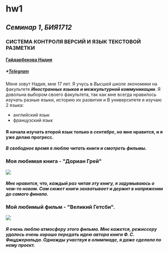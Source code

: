 # hw1
## *Семинар 1*, *БИЯ1712*
### **СИСТЕМА КОНТРОЛЯ ВЕРСИЙ И ЯЗЫК ТЕКСТОВОЙ РАЗМЕТКИ**
#### [ Гайдарбекова Надия ](mailto:nshgaydarbekova@edu.hse.ru)
##### *[Telegram](nadiyaggg)
Меня зовут Надия, мне 17 лет. 
Я учусь в *Высшей школе экономики* на факультете ***Иностранных языков и межкультурной коммуникации***.
Я довольна выбором своего факультета, так как мне всегда нравилось изучать разные языки, историю их развития и 
В университете я изучаю 2 языка:
- английский язык
- французский язык
#### Я начала изучать второй язык только в *сентябре*, но мне нравится, и я уже делаю прогресс.
***В свободное время я люблю читать книги и смотреть фильмы.*** 
### Моя любимая книга - **"Дориан Грей"**
![](http://fb.ru/misc/i/gallery/44333/1567486.jpg)
#### *Мне нравится, что, каждый раз читая эту книгу, я задумываюсь о чем-то новом. Сам сюжет книги захватывает и держит в напряжении до самого финала.*
### Мой любимый фильм - "Великий Гетсби".
![](https://www.film.ru/sites/default/files/movies/frames/The_Great_Gatsby_76.jpg)
#### *Я очень люблю атмосферу этого фильма. Мне кажется, режиссеру удалось очень хорошо передать идею автора книги Ф. С. Фицджеральда. Однажды участвуя в олимпиаде, я даже сделала по нему проект.*
